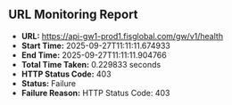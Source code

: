 ## URL Monitoring Report

- **URL:** https://api-gw1-prod1.fisglobal.com/gw/v1/health
- **Start Time:** 2025-09-27T11:11:11.674933
- **End Time:** 2025-09-27T11:11:11.904766
- **Total Time Taken:** 0.229833 seconds
- **HTTP Status Code:** 403
- **Status:** Failure
- **Failure Reason:** HTTP Status Code: 403
